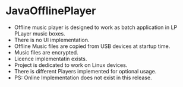 # JavaOfflinePlayer

- Offline music player is designed to work as batch application in LP PLayer music boxes.
- There is no UI implementation. 
- Offline Music files are copied from USB devices at startup time.
- Music files are encrypted.
- Licence implementatin exists.
- Project is dedicated to work on Linux devices.
- There is different Players implemented for optional usage.
- PS: 
  Online Implementation does not exist in this release.

